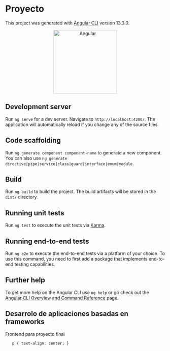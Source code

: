 # Proyecto


This project was generated with [Angular CLI](https://github.com/angular/angular-cli) version 13.3.0.


<p style = "text-align:center;"><img src="https://user-images.githubusercontent.com/83378042/161823244-6e32b848-8610-4dcf-aae4-76d170474528.png" alt="Angular" width="200px"></p>


## Development server

Run `ng serve` for a dev server. Navigate to `http://localhost:4200/`. The application will automatically reload if you change any of the source files.

## Code scaffolding

Run `ng generate component component-name` to generate a new component. You can also use `ng generate directive|pipe|service|class|guard|interface|enum|module`.

## Build

Run `ng build` to build the project. The build artifacts will be stored in the `dist/` directory.

## Running unit tests

Run `ng test` to execute the unit tests via [Karma](https://karma-runner.github.io).

## Running end-to-end tests

Run `ng e2e` to execute the end-to-end tests via a platform of your choice. To use this command, you need to first add a package that implements end-to-end testing capabilities.

## Further help

To get more help on the Angular CLI use `ng help` or go check out the [Angular CLI Overview and Command Reference](https://angular.io/cli) page.

## Desarrolo de aplicaciones basadas en frameworks

<p> Frontend para proyecto final </p>

```{css, echo=FALSE}
   p { text-align: center; }
```
